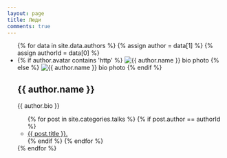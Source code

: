 ```yaml
---
layout: page
title: Люди
comments: true
---
```


<ul class="author-list">
{% for data in site.data.authors %}
  {% assign author = data[1] %}
  {% assign authorId = data[0] %}
  <li>
    {% if author.avatar contains 'http' %}
    <img src="{{ author.avatar }}" class="bio-photo" alt="{{ author.name }} bio photo"></a>
    {% else %}
    <img src="{{ site.url }}/images/{{ author.avatar }}" class="bio-photo" alt="{{ author.name }} bio photo"></a>
    {% endif %}
    <h2 data-company="{{ author.company }}">{{ author.name }}</h2>
    <p>{{ author.bio }}</p>
    <ul class="post-list">
    {% for post in site.categories.talks %}
      {% if post.author == authorId %}
      <li><a href="{{ site.url }}{{ post.url }}">{{ post.title }}.</a></li> 
      {% endif %}  
    {% endfor %}
    </ul>
  </li>
{% endfor %}
</ul>